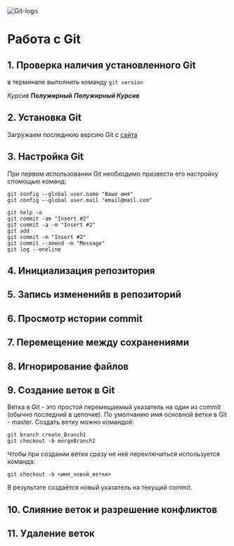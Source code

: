 ![Git-logo](logo.png)
# Работа с Git
## 1. Проверка наличия установленного Git
в терминале выполнить команду `git version`

*Курсив*
**Полужирный**
***Полужирный Курсив***
## 2. Установка Git

Загружаем последнюю версию Git с [сайта](https://git-scm.com/downloads)

## 3. Настройка Git
При первом использовании Git необходимо призвести его настройку спомощью команд:
```
git config --global user.name "Ваше имя"
git config --global user.mail "email@mail.com"

git help -a
git commit -am "Insert #2" 
git commit -a -m "Insert #2" 
git add
git commit -m "Insert #2" 
git commit --amend -m "Message"
git log --oneline
```
## 4. Инициализация репозитория
## 5. Запись измененийв в репозиторий
## 6. Просмотр истории commit
## 7. Перемещение между сохранениями
## 8. Игнорирование файлов
## 9. Создание веток в Git
Ветка в Git - это простой перемещаемый указатель на один из commit (обычно последний в цепочке). По умолчанию имя основной ветки в Git - master.
Создать ветку можно командой:
```
git branch create_Branch1
git checkout -b mergeBranch2
```
Чтобы при создании ветки сразу не неё переключиться используется команда:
```
git checkout -b <имя_новой_ветки>
```
В результате создаётся новый указатель на текущий commit.
## 10. Слияние веток и разрешение конфликтов
## 11. Удаление веток
